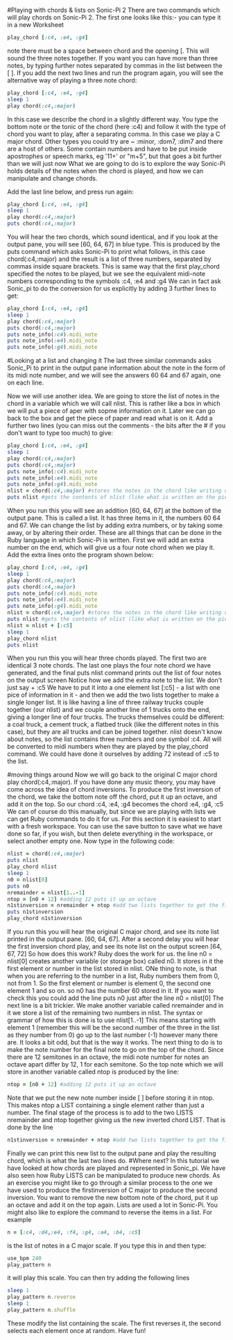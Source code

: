 #Playing with chords & lists on Sonic-Pi 2
There are two commands which will play chords on Sonic-Pi 2. The first one looks like this:- you can type it in a new Worksheet
```Ruby
play_chord [:c4, :e4, :g4]
```
note there must be a space between chord and the opening [. This will sound the three notes together. If you want you can have more than three notes, by typing further notes separated by commas in the list between the [ ]. If you add the next two lines and run the program again, you will see the alternative way of playing a three note chord:
```Ruby
play_chord [:c4, :e4, :g4]
sleep 1
play chord(:c4,:major)
```
In this case we describe the chord in a slightly different way. You type the bottom note or the tonic of the chord (here :c4) and follow it with the type of chord you want to play, after a separating comma. In this case we play a C major chord. Other types you could try are ~  :minor, :dom7,  :dim7 and there are a host of others. Some contain numbers and have to be put inside apostrophes or speech marks, eg '11+' or "m+5", but that goes a bit further than we will just now
What we are going to do is to explore the way Sonic-Pi holds details of the notes when the chord is played, and how we can manipulate and change chords.

Add the last line below, and press run again:
```Ruby
play_chord [:c4, :e4, :g4]
sleep 1
play chord(:c4,:major)
puts chord(:c4,:major)
```
You will hear the two chords, which sound identical, and if you look at the output pane, you will see [60, 64, 67] in blue type. This is produced by the puts command which asks Sonic-Pi to print what follows, in this case chord(:c4,:major) and the result is a list of three numbers, separated by commas inside square brackets.
This is same way that the first play_chord specified the notes to be played, but we see the equivalent midi-note numbers corresponding to the symbols :c4, :e4 and :g4
We can in fact ask Sonic_pi to do the conversion for us explicitly by adding 3 further lines to get:
```Ruby
play_chord [:c4, :e4, :g4]
sleep 1
play chord(:c4,:major)
puts chord(:c4,:major)
puts note_info(:c4).midi_note
puts note_info(:e4).midi_note
puts note_info(:g4).midi_note
```


#Looking at a list and changing it
The last three similar commands asks Sonic_Pi to print in the output pane information about the note in the form of its midi note number, and we will see the answers 60 64 and 67 again, one on each line.


Now we will use another idea. We are going to store the list of notes in the chord in a variable which we will call nlist. This is rather like a box in which we will put a piece of aper with sopme information on it. Later we can go back to the box and get the piece of paper and read what is on it. Add a further two lines (you can miss out the comments - the bits after the # if you don't want to type too much) to give:

```Ruby
play_chord [:c4, :e4, :g4]
sleep 1
play chord(:c4,:major)
puts chord(:c4,:major)
puts note_info(:c4).midi_note
puts note_info(:e4).midi_note
puts note_info(:g4).midi_note
nlist = chord(:c4,:major) #stores the notes in the chord like writing on a bit of paper, in the variable or box nlist
puts nlist #gets the contents of nlist (like what is written on the piece of paper in the box), and prints them
```

When you run this you will see an addition [60, 64, 67] at the bottom of the output pane.
This is called a list. It has three items in it, the numbers 60 64 and 67. We can change the list by adding extra numbers, or by taking some away, or by altering their order. These are all things that can be done in the Ruby language in which Sonic-Pi is written.
First we will add an extra number on the end, which will give us a four note chord when we play it. Add the extra lines onto the program shown below:

```Ruby
play_chord [:c4, :e4, :g4]
sleep 1
play chord(:c4,:major)
puts chord(:c4,:major)
puts note_info(:c4).midi_note
puts note_info(:e4).midi_note
puts note_info(:g4).midi_note
nlist = chord(:c4,:major) #stores the notes in the chord like writing on a bit of paper, in the variable or box nlist
puts nlist #gets the contents of nlist (like what is written on the piece of paper in the box, and prints them
nlist = nlist + [:c5]
sleep 1
play_chord nlist
puts nlist
```

When you run this you will hear three chords played. The first two are identical 3 note chords. The last one plays the four note chord we have generated, and the final puts nlist command prints out the list of four notes on the output screen
Notice how we add the extra note to the list. We don't just say + :c5 We have to put it into a one element list [:c5] - a list with one pice of information in it - and then we add the two lists together to make a single longer list. It is like having a line of three railway trucks couple together (our nlist) and we couple another line of 1 trucks onto the end, giving a longer line of four trucks. The trucks themselves could be different: a coal truck, a cement truck, a flatbed truck (like the different notes in this case), but they are all trucks and can be joined together.
nlist doesn't know about notes, so the list contains three numbers and one symbol :c4. All will be converted to midi numbers when they are played by the play_chord command. We could have done it ourselves by adding 72 instead of :c5 to the list.


#moving things around
Now we will go back to the original C major chord play chord(:c4,:major). If you have done any music theory, you may have come across the idea of chord inversions. To produce the first inversion of the chord, we take the bottom note off the chord, put it up an octave, and add it on the top. So our chord :c4, :e4, :g4 becomes the chord :e4, :g4, :c5 We can of course do this manually, but since we are playing with lists we can get Ruby commands to do it for us.
For this section it is easiest to start with a fresh workspace. You can use the save button to save what we have done so far, if you wish, but then delete everything in the workspace, or select another empty one.
Now type in the following code:

```Ruby
nlist = chord(:c4,:major)
puts nlist
play_chord nlist
sleep 1
n0 = nlist[0]
puts n0
nremainder = nlist[1..-1]
ntop = [n0 + 12] #adding 12 puts it up an octave
n1stinversion = nremainder + ntop #add two lists together to get the final inversion chord list
puts n1stinversion
play_chord n1stinversion
```


If you run this you will hear the original C major chord, and see its note list printed in the output pane. [60, 64, 67]. After a second delay you will hear the first inversion chord play, and see its note list on the output screen [64, 67, 72]
So how does this work? Ruby does the work for us. the line n0 = nlist[0] creates another variable (or storage box) called n0. It stores in it the first element or number in the list stored in nlist. ONe thing to note, is that when you are referring to the number in a list, Ruby numbers them from 0, not from 1. So the first element or number is element 0, the second one element 1 and so on.
so n0 has the number 60 stored in it. If you want to check this you could add the line puts n0 just after the line n0 = nlist[0]
The next line is a bit trickier. We make another variable called nremainder and in it we store a list of the remaining two numbers in nlist. The syntax or grammar of how this is done is to use nlist[1..-1] This means starting with element 1 (remember this will be the second number of the three in the list as they number from 0) go up to the last number (-1) however many there are. It looks a bit odd, but that is the way it works.
The next thing to do is to make the note number for the final note to go on the top of the chord. Since there are 12 semitones in an octave, the midi note number for notes an octave apart differ by 12, 1 for each semitone. So the top note which we will store in another variable called ntop is produced by the line:
```Ruby
ntop = [n0 + 12] #adding 12 puts it up an octave
```
Note that we put the new note number inside [ ] before storing it in ntop. This makes ntop a LIST containing a single element rather than just a number.
The final stage of the process is to add to the two LISTS nremainder and ntop together giving us the new inverted chord LIST. That is done by the line
```Ruby
n1stinversion = nremainder + ntop #add two lists together to get the final inversion chord list
```
Finally we can print this new list to the output pane and play the resulting chord, which is what the last two lines do.
#Where next?
In this tutorial we have looked at how chords are played and represented in Sonic_pi. We have also seen how Ruby LISTS can be manipulated to produce new chords. As an exercise you might like to go through a similar process to the one we have used to produce the firstinversion of C major to produce the second inversion. You want to remove the new bottom note of the chord, put it up an octave and add it on the top again.
Lists are used a lot in Sonic-Pi. You might also like to explore the command to reverse the items in a list. For example
```Ruby
n = [:c4, :d4,:e4, :f4, :g4, :a4, :b4, :c5]
```
 is the list of notes in a C major scale.
If you type this in and then type:
```Ruby
use_bpm 240
play_pattern n
```
it will play this scale. You can then try adding the following lines
```Ruby
sleep 1
play_pattern n.reverse
sleep 1
play_pattern n.shuffle
```
These modify the list containing the scale. The first reverses it, the second selects each element once at random.
Have fun!



